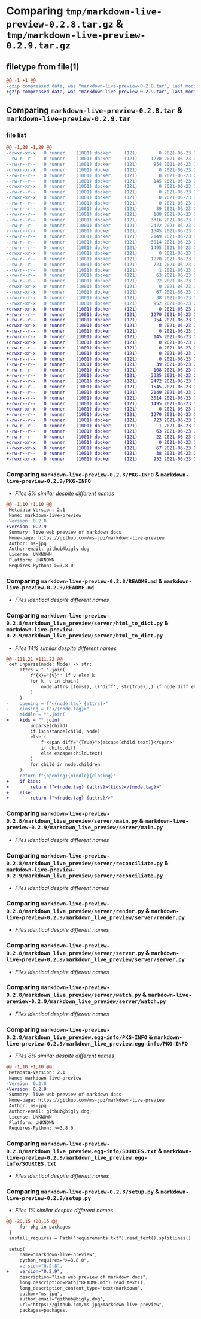 # Comparing `tmp/markdown-live-preview-0.2.8.tar.gz` & `tmp/markdown-live-preview-0.2.9.tar.gz`

## filetype from file(1)

```diff
@@ -1 +1 @@
-gzip compressed data, was "markdown-live-preview-0.2.8.tar", last modified: Wed Jun 23 07:28:54 2021, max compression
+gzip compressed data, was "markdown-live-preview-0.2.9.tar", last modified: Wed Jun 23 07:37:50 2021, max compression
```

## Comparing `markdown-live-preview-0.2.8.tar` & `markdown-live-preview-0.2.9.tar`

### file list

```diff
@@ -1,28 +1,28 @@
-drwxr-xr-x   0 runner    (1001) docker     (121)        0 2021-06-23 07:28:54.666904 markdown-live-preview-0.2.8/
--rw-r--r--   0 runner    (1001) docker     (121)     1270 2021-06-23 07:28:54.666904 markdown-live-preview-0.2.8/PKG-INFO
--rw-r--r--   0 runner    (1001) docker     (121)      954 2021-06-23 07:28:06.000000 markdown-live-preview-0.2.8/README.md
-drwxr-xr-x   0 runner    (1001) docker     (121)        0 2021-06-23 07:28:54.662904 markdown-live-preview-0.2.8/markdown_live_preview/
--rw-r--r--   0 runner    (1001) docker     (121)        0 2021-06-23 07:28:06.000000 markdown-live-preview-0.2.8/markdown_live_preview/__init__.py
--rw-r--r--   0 runner    (1001) docker     (121)      145 2021-06-23 07:28:06.000000 markdown-live-preview-0.2.8/markdown_live_preview/__main__.py
-drwxr-xr-x   0 runner    (1001) docker     (121)        0 2021-06-23 07:28:54.662904 markdown-live-preview-0.2.8/markdown_live_preview/js/
--rw-r--r--   0 runner    (1001) docker     (121)        0 2021-06-23 07:28:06.000000 markdown-live-preview-0.2.8/markdown_live_preview/js/__init__.py
-drwxr-xr-x   0 runner    (1001) docker     (121)        0 2021-06-23 07:28:54.666904 markdown-live-preview-0.2.8/markdown_live_preview/server/
--rw-r--r--   0 runner    (1001) docker     (121)        0 2021-06-23 07:28:06.000000 markdown-live-preview-0.2.8/markdown_live_preview/server/__init__.py
--rw-r--r--   0 runner    (1001) docker     (121)       39 2021-06-23 07:28:06.000000 markdown-live-preview-0.2.8/markdown_live_preview/server/__main__.py
--rw-r--r--   0 runner    (1001) docker     (121)      108 2021-06-23 07:28:06.000000 markdown-live-preview-0.2.8/markdown_live_preview/server/consts.py
--rw-r--r--   0 runner    (1001) docker     (121)     3316 2021-06-23 07:28:06.000000 markdown-live-preview-0.2.8/markdown_live_preview/server/html_to_dict.py
--rw-r--r--   0 runner    (1001) docker     (121)     2472 2021-06-23 07:28:06.000000 markdown-live-preview-0.2.8/markdown_live_preview/server/main.py
--rw-r--r--   0 runner    (1001) docker     (121)     1545 2021-06-23 07:28:06.000000 markdown-live-preview-0.2.8/markdown_live_preview/server/reconciliate.py
--rw-r--r--   0 runner    (1001) docker     (121)     2149 2021-06-23 07:28:06.000000 markdown-live-preview-0.2.8/markdown_live_preview/server/render.py
--rw-r--r--   0 runner    (1001) docker     (121)     3014 2021-06-23 07:28:06.000000 markdown-live-preview-0.2.8/markdown_live_preview/server/server.py
--rw-r--r--   0 runner    (1001) docker     (121)     1495 2021-06-23 07:28:06.000000 markdown-live-preview-0.2.8/markdown_live_preview/server/watch.py
-drwxr-xr-x   0 runner    (1001) docker     (121)        0 2021-06-23 07:28:54.662904 markdown-live-preview-0.2.8/markdown_live_preview.egg-info/
--rw-r--r--   0 runner    (1001) docker     (121)     1270 2021-06-23 07:28:54.000000 markdown-live-preview-0.2.8/markdown_live_preview.egg-info/PKG-INFO
--rw-r--r--   0 runner    (1001) docker     (121)      723 2021-06-23 07:28:54.000000 markdown-live-preview-0.2.8/markdown_live_preview.egg-info/SOURCES.txt
--rw-r--r--   0 runner    (1001) docker     (121)        1 2021-06-23 07:28:54.000000 markdown-live-preview-0.2.8/markdown_live_preview.egg-info/dependency_links.txt
--rw-r--r--   0 runner    (1001) docker     (121)       63 2021-06-23 07:28:54.000000 markdown-live-preview-0.2.8/markdown_live_preview.egg-info/requires.txt
--rw-r--r--   0 runner    (1001) docker     (121)       22 2021-06-23 07:28:54.000000 markdown-live-preview-0.2.8/markdown_live_preview.egg-info/top_level.txt
-drwxr-xr-x   0 runner    (1001) docker     (121)        0 2021-06-23 07:28:54.666904 markdown-live-preview-0.2.8/scripts/
--rwxr-xr-x   0 runner    (1001) docker     (121)       67 2021-06-23 07:28:06.000000 markdown-live-preview-0.2.8/scripts/mlp
--rw-r--r--   0 runner    (1001) docker     (121)       38 2021-06-23 07:28:54.666904 markdown-live-preview-0.2.8/setup.cfg
--rwxr-xr-x   0 runner    (1001) docker     (121)      952 2021-06-23 07:28:06.000000 markdown-live-preview-0.2.8/setup.py
+drwxr-xr-x   0 runner    (1001) docker     (121)        0 2021-06-23 07:37:50.074730 markdown-live-preview-0.2.9/
+-rw-r--r--   0 runner    (1001) docker     (121)     1270 2021-06-23 07:37:50.074730 markdown-live-preview-0.2.9/PKG-INFO
+-rw-r--r--   0 runner    (1001) docker     (121)      954 2021-06-23 07:36:58.000000 markdown-live-preview-0.2.9/README.md
+drwxr-xr-x   0 runner    (1001) docker     (121)        0 2021-06-23 07:37:50.074730 markdown-live-preview-0.2.9/markdown_live_preview/
+-rw-r--r--   0 runner    (1001) docker     (121)        0 2021-06-23 07:36:58.000000 markdown-live-preview-0.2.9/markdown_live_preview/__init__.py
+-rw-r--r--   0 runner    (1001) docker     (121)      145 2021-06-23 07:36:58.000000 markdown-live-preview-0.2.9/markdown_live_preview/__main__.py
+drwxr-xr-x   0 runner    (1001) docker     (121)        0 2021-06-23 07:37:50.074730 markdown-live-preview-0.2.9/markdown_live_preview/js/
+-rw-r--r--   0 runner    (1001) docker     (121)        0 2021-06-23 07:36:58.000000 markdown-live-preview-0.2.9/markdown_live_preview/js/__init__.py
+drwxr-xr-x   0 runner    (1001) docker     (121)        0 2021-06-23 07:37:50.074730 markdown-live-preview-0.2.9/markdown_live_preview/server/
+-rw-r--r--   0 runner    (1001) docker     (121)        0 2021-06-23 07:36:58.000000 markdown-live-preview-0.2.9/markdown_live_preview/server/__init__.py
+-rw-r--r--   0 runner    (1001) docker     (121)       39 2021-06-23 07:36:58.000000 markdown-live-preview-0.2.9/markdown_live_preview/server/__main__.py
+-rw-r--r--   0 runner    (1001) docker     (121)      108 2021-06-23 07:36:58.000000 markdown-live-preview-0.2.9/markdown_live_preview/server/consts.py
+-rw-r--r--   0 runner    (1001) docker     (121)     3325 2021-06-23 07:36:58.000000 markdown-live-preview-0.2.9/markdown_live_preview/server/html_to_dict.py
+-rw-r--r--   0 runner    (1001) docker     (121)     2472 2021-06-23 07:36:58.000000 markdown-live-preview-0.2.9/markdown_live_preview/server/main.py
+-rw-r--r--   0 runner    (1001) docker     (121)     1545 2021-06-23 07:36:58.000000 markdown-live-preview-0.2.9/markdown_live_preview/server/reconciliate.py
+-rw-r--r--   0 runner    (1001) docker     (121)     2149 2021-06-23 07:36:58.000000 markdown-live-preview-0.2.9/markdown_live_preview/server/render.py
+-rw-r--r--   0 runner    (1001) docker     (121)     3014 2021-06-23 07:36:58.000000 markdown-live-preview-0.2.9/markdown_live_preview/server/server.py
+-rw-r--r--   0 runner    (1001) docker     (121)     1495 2021-06-23 07:36:58.000000 markdown-live-preview-0.2.9/markdown_live_preview/server/watch.py
+drwxr-xr-x   0 runner    (1001) docker     (121)        0 2021-06-23 07:37:50.074730 markdown-live-preview-0.2.9/markdown_live_preview.egg-info/
+-rw-r--r--   0 runner    (1001) docker     (121)     1270 2021-06-23 07:37:49.000000 markdown-live-preview-0.2.9/markdown_live_preview.egg-info/PKG-INFO
+-rw-r--r--   0 runner    (1001) docker     (121)      723 2021-06-23 07:37:50.000000 markdown-live-preview-0.2.9/markdown_live_preview.egg-info/SOURCES.txt
+-rw-r--r--   0 runner    (1001) docker     (121)        1 2021-06-23 07:37:49.000000 markdown-live-preview-0.2.9/markdown_live_preview.egg-info/dependency_links.txt
+-rw-r--r--   0 runner    (1001) docker     (121)       63 2021-06-23 07:37:49.000000 markdown-live-preview-0.2.9/markdown_live_preview.egg-info/requires.txt
+-rw-r--r--   0 runner    (1001) docker     (121)       22 2021-06-23 07:37:49.000000 markdown-live-preview-0.2.9/markdown_live_preview.egg-info/top_level.txt
+drwxr-xr-x   0 runner    (1001) docker     (121)        0 2021-06-23 07:37:50.074730 markdown-live-preview-0.2.9/scripts/
+-rwxr-xr-x   0 runner    (1001) docker     (121)       67 2021-06-23 07:36:58.000000 markdown-live-preview-0.2.9/scripts/mlp
+-rw-r--r--   0 runner    (1001) docker     (121)       38 2021-06-23 07:37:50.074730 markdown-live-preview-0.2.9/setup.cfg
+-rwxr-xr-x   0 runner    (1001) docker     (121)      952 2021-06-23 07:36:58.000000 markdown-live-preview-0.2.9/setup.py
```

### Comparing `markdown-live-preview-0.2.8/PKG-INFO` & `markdown-live-preview-0.2.9/PKG-INFO`

 * *Files 8% similar despite different names*

```diff
@@ -1,10 +1,10 @@
 Metadata-Version: 2.1
 Name: markdown-live-preview
-Version: 0.2.8
+Version: 0.2.9
 Summary: live web preview of markdown docs
 Home-page: https://github.com/ms-jpq/markdown-live-preview
 Author: ms-jpq
 Author-email: github@bigly.dog
 License: UNKNOWN
 Platform: UNKNOWN
 Requires-Python: >=3.8.0
```

### Comparing `markdown-live-preview-0.2.8/README.md` & `markdown-live-preview-0.2.9/README.md`

 * *Files identical despite different names*

### Comparing `markdown-live-preview-0.2.8/markdown_live_preview/server/html_to_dict.py` & `markdown-live-preview-0.2.9/markdown_live_preview/server/html_to_dict.py`

 * *Files 14% similar despite different names*

```diff
@@ -111,21 +111,22 @@
 def unparse(node: Node) -> str:
     attrs = " ".join(
         f'{k}="{v}"' if v else k
         for k, v in chain(
             node.attrs.items(), (("diff", str(True)),) if node.diff else ()
         )
     )
-    opening = f"<{node.tag} {attrs}>"
-    closing = f"</{node.tag}>"
-    middle = "".join(
+    kids = "".join(
         unparse(child)
         if isinstance(child, Node)
         else (
             f'<span diff="{True}">{escape(child.text)}</span>'
             if child.diff
             else escape(child.text)
         )
         for child in node.children
     )
-    return f"{opening}{middle}{closing}"
+    if kids:
+        return f"<{node.tag} {attrs}>{kids}</{node.tag}>"
+    else:
+        return f"<{node.tag} {attrs}/>"
```

### Comparing `markdown-live-preview-0.2.8/markdown_live_preview/server/main.py` & `markdown-live-preview-0.2.9/markdown_live_preview/server/main.py`

 * *Files identical despite different names*

### Comparing `markdown-live-preview-0.2.8/markdown_live_preview/server/reconciliate.py` & `markdown-live-preview-0.2.9/markdown_live_preview/server/reconciliate.py`

 * *Files identical despite different names*

### Comparing `markdown-live-preview-0.2.8/markdown_live_preview/server/render.py` & `markdown-live-preview-0.2.9/markdown_live_preview/server/render.py`

 * *Files identical despite different names*

### Comparing `markdown-live-preview-0.2.8/markdown_live_preview/server/server.py` & `markdown-live-preview-0.2.9/markdown_live_preview/server/server.py`

 * *Files identical despite different names*

### Comparing `markdown-live-preview-0.2.8/markdown_live_preview/server/watch.py` & `markdown-live-preview-0.2.9/markdown_live_preview/server/watch.py`

 * *Files identical despite different names*

### Comparing `markdown-live-preview-0.2.8/markdown_live_preview.egg-info/PKG-INFO` & `markdown-live-preview-0.2.9/markdown_live_preview.egg-info/PKG-INFO`

 * *Files 8% similar despite different names*

```diff
@@ -1,10 +1,10 @@
 Metadata-Version: 2.1
 Name: markdown-live-preview
-Version: 0.2.8
+Version: 0.2.9
 Summary: live web preview of markdown docs
 Home-page: https://github.com/ms-jpq/markdown-live-preview
 Author: ms-jpq
 Author-email: github@bigly.dog
 License: UNKNOWN
 Platform: UNKNOWN
 Requires-Python: >=3.8.0
```

### Comparing `markdown-live-preview-0.2.8/markdown_live_preview.egg-info/SOURCES.txt` & `markdown-live-preview-0.2.9/markdown_live_preview.egg-info/SOURCES.txt`

 * *Files identical despite different names*

### Comparing `markdown-live-preview-0.2.8/setup.py` & `markdown-live-preview-0.2.9/setup.py`

 * *Files 1% similar despite different names*

```diff
@@ -20,15 +20,15 @@
     for pkg in packages
 }
 install_requires = Path("requirements.txt").read_text().splitlines()
 
 setup(
     name="markdown-live-preview",
     python_requires=">=3.8.0",
-    version="0.2.8",
+    version="0.2.9",
     description="live web preview of markdown docs",
     long_description=Path("README.md").read_text(),
     long_description_content_type="text/markdown",
     author="ms-jpq",
     author_email="github@bigly.dog",
     url="https://github.com/ms-jpq/markdown-live-preview",
     packages=packages,
```

